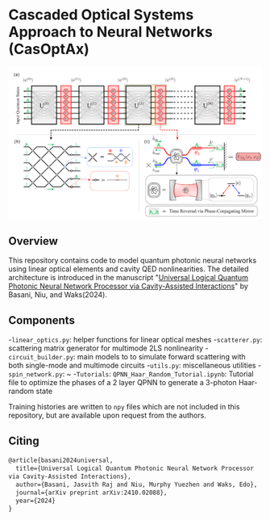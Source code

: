 # Cascaded Optical Systems Approach to Neural Networks (CasOptAx)

![](/assets/fig_1.png)


## Overview

This repository contains code to model quantum photonic neural networks using linear optical elements and cavity QED nonlinearities. The detailed architecture is introduced in the manuscript "[Universal Logical Quantum Photonic Neural Network Processor via Cavity-Assisted Interactions](https://arxiv.org/abs/2410.02088)" by Basani, Niu, and Waks(2024).

## Components

-`linear_optics.py`: helper functions for linear optical meshes
-`scatterer.py`: scattering matrix generator for multimode 2LS nonlinearity
-`circuit_builder.py`: main models to to simulate forward scattering with both single-mode and multimode circuits 
-`utils.py`: miscellaneous utilities
-`spin_network.py`: ~
-`Tutorials`: 
    `QPNN_Haar_Random_Tutorial.ipynb`: Tutorial file to optimize the phases of a 2 layer QPNN to generate a 3-photon Haar-random state


Training histories are written to `npy` files which are not included in this repository, but are available upon request from the authors.

## Citing

```
@article{basani2024universal,
  title={Universal Logical Quantum Photonic Neural Network Processor via Cavity-Assisted Interactions},
  author={Basani, Jasvith Raj and Niu, Murphy Yuezhen and Waks, Edo},
  journal={arXiv preprint arXiv:2410.02088},
  year={2024}
}
```

